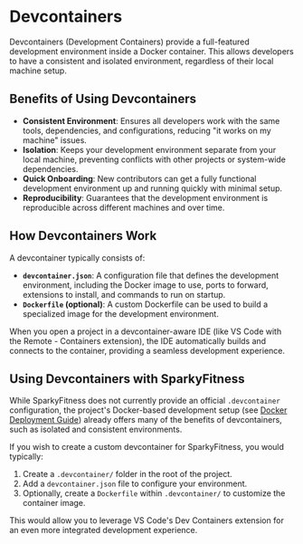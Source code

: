 # Devcontainers

Devcontainers (Development Containers) provide a full-featured development environment inside a Docker container. This allows developers to have a consistent and isolated environment, regardless of their local machine setup.

## Benefits of Using Devcontainers

*   **Consistent Environment**: Ensures all developers work with the same tools, dependencies, and configurations, reducing "it works on my machine" issues.
*   **Isolation**: Keeps your development environment separate from your local machine, preventing conflicts with other projects or system-wide dependencies.
*   **Quick Onboarding**: New contributors can get a fully functional development environment up and running quickly with minimal setup.
*   **Reproducibility**: Guarantees that the development environment is reproducible across different machines and over time.

## How Devcontainers Work

A devcontainer typically consists of:

*   **`devcontainer.json`**: A configuration file that defines the development environment, including the Docker image to use, ports to forward, extensions to install, and commands to run on startup.
*   **`Dockerfile` (optional)**: A custom Dockerfile can be used to build a specialized image for the development environment.

When you open a project in a devcontainer-aware IDE (like VS Code with the Remote - Containers extension), the IDE automatically builds and connects to the container, providing a seamless development experience.

## Using Devcontainers with SparkyFitness

While SparkyFitness does not currently provide an official `.devcontainer` configuration, the project's Docker-based development setup (see [Docker Deployment Guide](./docker)) already offers many of the benefits of devcontainers, such as isolated and consistent environments.

If you wish to create a custom devcontainer for SparkyFitness, you would typically:

1.  Create a `.devcontainer/` folder in the root of the project.
2.  Add a `devcontainer.json` file to configure your environment.
3.  Optionally, create a `Dockerfile` within `.devcontainer/` to customize the container image.

This would allow you to leverage VS Code's Dev Containers extension for an even more integrated development experience.